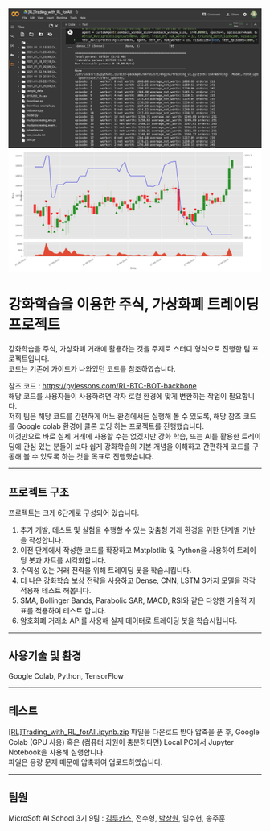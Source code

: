 <img src="https://github.com/yuzy1022/Trading-of-using-reinforcement-learning/blob/main/setting.jpg">
<img src="https://github.com/yuzy1022/Trading-of-using-reinforcement-learning/blob/main/Visualization.jpg">


# 강화학습을 이용한 주식, 가상화폐 트레이딩 프로젝트
강화학습을 주식, 가상화폐 거래에 활용하는 것을 주제로 스터디 형식으로 진행한 팀 프로젝트입니다.  
코드는 기존에 가이드가 나와있던 코드를 참조하였습니다.

참조 코드 : https://pylessons.com/RL-BTC-BOT-backbone  
해당 코드를 사용자들이 사용하려면 각자 로컬 환경에 맞게 변환하는 작업이 필요합니다.  
저희 팀은 해당 코드를 간편하게 어느 환경에서든 실행해 볼 수 있도록, 해당 참조 코드를 Google colab 환경에 클론 코딩 하는 프로젝트를 진행했습니다.  
이것만으로 바로 실제 거래에 사용할 수는 없겠지만 강화 학습, 또는 AI를 활용한 트레이딩에 관심 있는 분들이 보다 쉽게 강화학습의 기본 개념을 이해하고 간편하게 코드를 구동해 볼 수 있도록 하는 것을 목표로 진행했습니다.  

------

## 프로젝트 구조
프로젝트는 크게 6단계로 구성되어 있습니다.  
1. 추가 개발, 테스트 및 실험을 수행할 수 있는 맞춤형 거래 환경을 위한 단계별 기반을 작성합니다.
2. 이전 단계에서 작성한 코드를 확장하고 Matplotlib 및 Python을 사용하여 트레이딩 봇과 차트를 시각화합니다.
3. 수익성 있는 거래 전략을 위해 트레이딩 봇을 학습시킵니다.
4. 더 나은 강화학습 보상 전략을 사용하고 Dense, CNN, LSTM 3가지 모델을 각각 적용해 테스트 해봅니다.
5. SMA, Bollinger Bands, Parabolic SAR, MACD, RSI와 같은 다양한 기술적 지표를 적용하여 테스트 합니다.
6. 암호화폐 거래소 API를 사용해 실제 데이터로 트레이딩 봇을 학습시킵니다.
------
## 사용기술 및 환경
Google Colab, Python, TensorFlow  

------
## 테스트  
<a href="https://github.com/yuzy1022/Trading-of-using-reinforcement-learning/blob/main/src/%5BRL%5DTrading_with_RL_forAll.ipynb.zip">[RL]Trading_with_RL_forAll.ipynb.zip</a> 파일을 다운로드 받아 압축을 푼 후, Google Colab (GPU 사용) 혹은 (컴퓨터 자원이 충분하다면) Local PC에서 Jupyter Notebook을 사용해 실행합니다.  
파일은 용량 문제 때문에 압축하여 업로드하였습니다.

------
## 팀원
MicroSoft AI School 3기 9팀 : <a href="https://github.com/ICHBINLUCASKIM">김루카스</a>, 전수형, <a href="https://github.com/yuzy1022">박상원</a>, 임수헌, 송주훈
